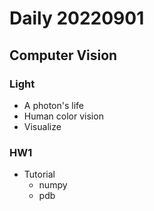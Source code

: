 Daily 20220901
===

## Computer Vision
### Light
- A photon's life
- Human color vision
- Visualize
### HW1
- Tutorial
  - numpy
  - pdb